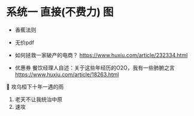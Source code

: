 # 系统一 直接(不费力) 图
* 香蕉法则
* 无价pdf


* 如何拯救一家破产的电商？ https://www.huxiu.com/article/232334.html

* 优惠券 餐饮经理人自述：关于这些年经历的O2O，我有一些肺腑之言 https://www.huxiu.com/article/18263.html

:high_brightness:
攻乌桓下十年一遇的雨
1. 老天不让我统治中原
2. 速攻
